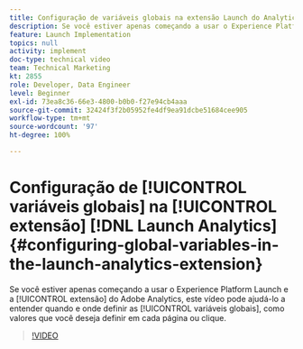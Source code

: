 ```yaml
---
title: Configuração de variáveis globais na extensão Launch do Analytics
description: Se você estiver apenas começando a usar o Experience Platform Launch, e a extensão do Adobe Analytics, este vídeo pode ajudá-lo a entender quando e onde definir as variáveis globais, ou seja, valores que você deseja definir em cada página ou clique.
feature: Launch Implementation
topics: null
activity: implement
doc-type: technical video
team: Technical Marketing
kt: 2855
role: Developer, Data Engineer
level: Beginner
exl-id: 73ea8c36-66e3-4800-b0b0-f27e94cb4aaa
source-git-commit: 32424f3f2b05952fe4df9ea91dcbe51684cee905
workflow-type: tm+mt
source-wordcount: '97'
ht-degree: 100%

---
```


# Configuração de [!UICONTROL variáveis globais] na [!UICONTROL extensão] [!DNL Launch Analytics] {#configuring-global-variables-in-the-launch-analytics-extension}

Se você estiver apenas começando a usar o Experience Platform Launch e a [!UICONTROL extensão] do Adobe Analytics, este vídeo pode ajudá-lo a entender quando e onde definir as [!UICONTROL variáveis globais], como valores que você deseja definir em cada página ou clique.

>[!VIDEO](https://video.tv.adobe.com/v/27181/?quality=9)

